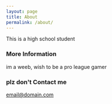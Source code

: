 ```yaml
---
layout: page
title: About
permalink: /about/
---
```


This is a high school student

### More Information

 im a weeb, wish to be a pro league gamer

### plz don't Contact me

[email@domain.com](mailto:kennetht7235@aurorak12.org)
